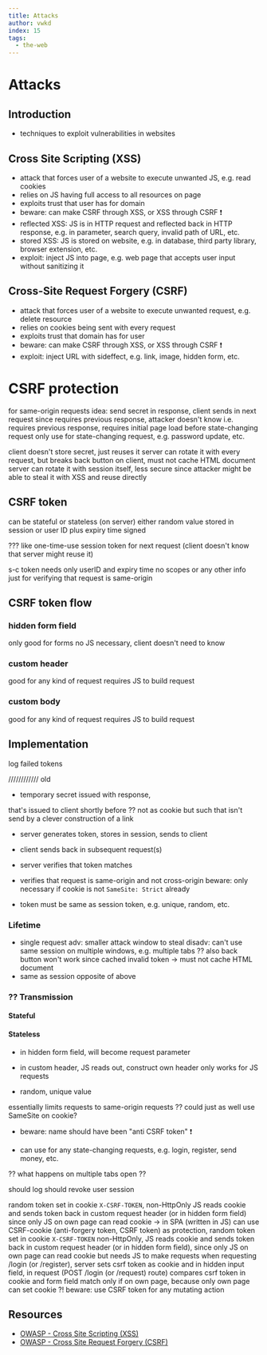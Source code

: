 ```yaml
---
title: Attacks
author: vwkd
index: 15
tags:
  - the-web
---
```

# Attacks


<!-- todo: finish reading

https://en.wikipedia.org/wiki/Cross-site_request_forgery#Cookie-to-header_token
https://cheatsheetseries.owasp.org/cheatsheets/Cross-Site_Request_Forgery_Prevention_Cheat_Sheet.html#encryption-based-token-pattern
https://cheatsheetseries.owasp.org/cheatsheets/Cross_Site_Scripting_Prevention_Cheat_Sheet.html
 -->

## Introduction

- techniques to exploit vulnerabilities in websites



## Cross Site Scripting (XSS)

- attack that forces user of a website to execute unwanted JS, e.g. read cookies
- relies on JS having full access to all resources on page
- exploits trust that user has for domain
- beware: can make CSRF through XSS, or XSS through CSRF ❗️
- reflected XSS: JS is in HTTP request and reflected back in HTTP response, e.g. in parameter, search query, invalid path of URL, etc.
- stored XSS: JS is stored on website, e.g. in database, third party library, browser extension, etc.
- exploit: inject JS into page, e.g. web page that accepts user input without sanitizing it



## Cross-Site Request Forgery (CSRF)

- attack that forces user of a website to execute unwanted request, e.g. delete resource
- relies on cookies being sent with every request
- exploits trust that domain has for user
- beware: can make CSRF through XSS, or XSS through CSRF ❗️
- exploit: inject URL with sideffect, e.g. link, image, hidden form, etc.




# CSRF protection

<!-- TODO: FINISH -->

for same-origin requests
idea: send secret in response, client sends in next request
    since requires previous response, attacker doesn't know
i.e. requires previous response, requires initial page load before state-changing request
only use for state-changing request, e.g. password update, etc.

client doesn't store secret, just reuses it
server can rotate it with every request, but breaks back button on client, must not cache HTML document
server can rotate it with session itself, less secure since attacker might be able to steal it with XSS and reuse directly

## CSRF token

can be stateful or stateless (on server)
either random value stored in session
or user ID plus expiry time signed

??? like one-time-use session token for next request
    (client doesn't know that server might reuse it)

s-c token needs only userID and expiry time
    no scopes or any other info
    just for verifying that request is same-origin

## CSRF token flow

### hidden form field

only good for forms
no JS necessary, client doesn't need to know

### custom header

good for any kind of request
requires JS to build request

### custom body

good for any kind of request
requires JS to build request



## Implementation

log failed tokens

//////////// old

<!-- todo: consider moving to 15. -->

- temporary secret
issued with response, 

that's issued to client shortly before
?? not as cookie but such that isn't send by a clever construction of a link

- server generates token, stores in session, sends to client
- client sends back in subsequent request(s)
- server verifies that token matches
- verifies that request is same-origin and not cross-origin
beware: only necessary if cookie is not `SameSite: Strict` already

- token must be same as session token, e.g. unique, random, etc.

### Lifetime

- single request
    adv: smaller attack window to steal
    disadv: can't use same session on multiple windows, e.g. multiple tabs
        ?? also back button won't work since cached invalid token
    -> must not cache HTML document
- same as session
    opposite of above

### ?? Transmission

#### Stateful


#### Stateless

- in hidden form field, will become request parameter
- in custom header, JS reads out, construct own header
    only works for JS requests

- random, unique value

essentially limits requests to same-origin requests
    ?? could just as well use SameSite on cookie?

- beware: name should have been "anti CSRF token" ❗️

- can use for any state-changing requests, e.g. login, register, send money, etc.

?? what happens on multiple tabs open ??



should log
should revoke user session



<!-- oldoldold -->
random token set in cookie `X-CSRF-TOKEN`, non-HttpOnly
JS reads cookie and sends token back in custom request header (or in hidden form field)
since only JS on own page can read cookie
-> in SPA (written in JS) can use CSRF-cookie (anti-forgery token, CSRF token) as protection, random token set in cookie `X-CSRF-TOKEN` non-HttpOnly, JS reads cookie and sends token back in custom request header (or in hidden form field), since only JS on own page can read cookie
  but needs JS to make requests
  when requesting /login (or /register), server sets csrf token as cookie and in hidden input field, in request (POST /login (or /request) route) compares csrf token in cookie and form field
  match only if on own page, because only own page can set cookie ?!
  beware: use CSRF token for any mutating action





## Resources

- [OWASP - Cross Site Scripting (XSS)](https://owasp.org/www-community/attacks/xss/)
- [OWASP - Cross Site Request Forgery (CSRF)](https://owasp.org/www-community/attacks/csrf)